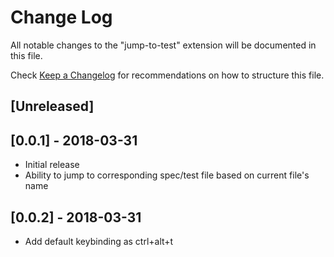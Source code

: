 # Change Log
All notable changes to the "jump-to-test" extension will be documented in this file.

Check [Keep a Changelog](http://keepachangelog.com/) for recommendations on how to structure this file.

## [Unreleased]

## [0.0.1] - 2018-03-31
- Initial release
- Ability to jump to corresponding spec/test file based on current file's name

## [0.0.2] - 2018-03-31
- Add default keybinding as ctrl+alt+t